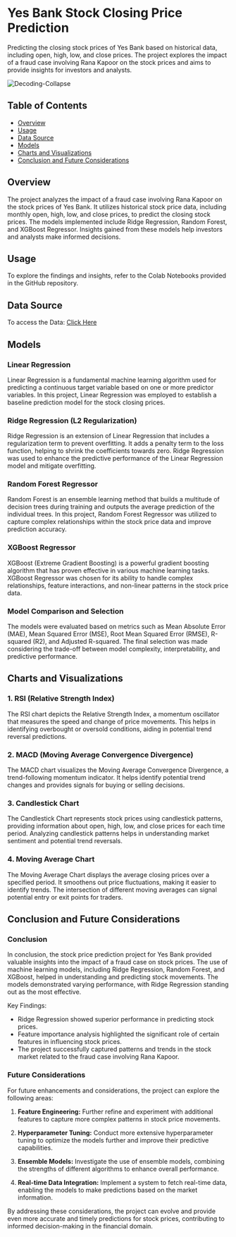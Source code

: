 # Yes Bank Stock Closing Price Prediction

Predicting the closing stock prices of Yes Bank based on historical data, including open, high, low, and close prices. The project explores the impact of a fraud case involving Rana Kapoor on the stock prices and aims to provide insights for investors and analysts.

![Decoding-Collapse](https://github.com/jay-p007/Yes-Bank-Stock-Closing-Price-Prediction-Capstone-Regression-Project/assets/154582415/fdaec078-3ebe-4160-812d-e1860979e3bd)

## Table of Contents

- [Overview](#overview)
- [Usage](#usage)
- [Data Source](#data-source)
- [Models](#models)
- [Charts and Visualizations](#charts-and-visualizations)
- [Conclusion and Future Considerations](#conclusion-and-future-considerations)

## Overview

The project analyzes the impact of a fraud case involving Rana Kapoor on the stock prices of Yes Bank. It utilizes historical stock price data, including monthly open, high, low, and close prices, to predict the closing stock prices. The models implemented include Ridge Regression, Random Forest, and XGBoost Regressor. Insights gained from these models help investors and analysts make informed decisions.

## Usage 
To explore the findings and insights, refer to the Colab Notebooks provided in the GitHub repository.

## Data Source
To access the Data: [Click Here](https://drive.google.com/file/d/1qE-lEu9VDFTQ26ivGoBpg4Ztoe1sek7f/view)

## Models

### Linear Regression

Linear Regression is a fundamental machine learning algorithm used for predicting a continuous target variable based on one or more predictor variables. In this project, Linear Regression was employed to establish a baseline prediction model for the stock closing prices.

### Ridge Regression (L2 Regularization)

Ridge Regression is an extension of Linear Regression that includes a regularization term to prevent overfitting. It adds a penalty term to the loss function, helping to shrink the coefficients towards zero. Ridge Regression was used to enhance the predictive performance of the Linear Regression model and mitigate overfitting.

### Random Forest Regressor

Random Forest is an ensemble learning method that builds a multitude of decision trees during training and outputs the average prediction of the individual trees. In this project, Random Forest Regressor was utilized to capture complex relationships within the stock price data and improve prediction accuracy.

### XGBoost Regressor

XGBoost (Extreme Gradient Boosting) is a powerful gradient boosting algorithm that has proven effective in various machine learning tasks. XGBoost Regressor was chosen for its ability to handle complex relationships, feature interactions, and non-linear patterns in the stock price data.

### Model Comparison and Selection

The models were evaluated based on metrics such as Mean Absolute Error (MAE), Mean Squared Error (MSE), Root Mean Squared Error (RMSE), R-squared (R2), and Adjusted R-squared. The final selection was made considering the trade-off between model complexity, interpretability, and predictive performance.

## Charts and Visualizations

### 1. RSI (Relative Strength Index)

The RSI chart depicts the Relative Strength Index, a momentum oscillator that measures the speed and change of price movements. This helps in identifying overbought or oversold conditions, aiding in potential trend reversal predictions.

### 2. MACD (Moving Average Convergence Divergence)

The MACD chart visualizes the Moving Average Convergence Divergence, a trend-following momentum indicator. It helps identify potential trend changes and provides signals for buying or selling decisions.

### 3. Candlestick Chart

The Candlestick Chart represents stock prices using candlestick patterns, providing information about open, high, low, and close prices for each time period. Analyzing candlestick patterns helps in understanding market sentiment and potential trend reversals.

### 4. Moving Average Chart

The Moving Average Chart displays the average closing prices over a specified period. It smoothens out price fluctuations, making it easier to identify trends. The intersection of different moving averages can signal potential entry or exit points for traders.

## Conclusion and Future Considerations

### Conclusion

In conclusion, the stock price prediction project for Yes Bank provided valuable insights into the impact of a fraud case on stock prices. The use of machine learning models, including Ridge Regression, Random Forest, and XGBoost, helped in understanding and predicting stock movements. The models demonstrated varying performance, with Ridge Regression standing out as the most effective.

Key Findings:
- Ridge Regression showed superior performance in predicting stock prices.
- Feature importance analysis highlighted the significant role of certain features in influencing stock prices.
- The project successfully captured patterns and trends in the stock market related to the fraud case involving Rana Kapoor.

### Future Considerations

For future enhancements and considerations, the project can explore the following areas:

1. **Feature Engineering:**
   Further refine and experiment with additional features to capture more complex patterns in stock price movements.

2. **Hyperparameter Tuning:**
   Conduct more extensive hyperparameter tuning to optimize the models further and improve their predictive capabilities.

3. **Ensemble Models:**
   Investigate the use of ensemble models, combining the strengths of different algorithms to enhance overall performance.

4. **Real-time Data Integration:**
   Implement a system to fetch real-time data, enabling the models to make predictions based on the market information.

By addressing these considerations, the project can evolve and provide even more accurate and timely predictions for stock prices, contributing to informed decision-making in the financial domain.
